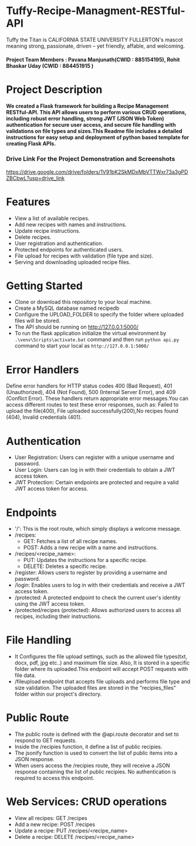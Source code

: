 # Tuffy-Recipe-Managment-RESTful-API
Tuffy the Titan is CALIFORNIA STATE UNIVERSITY FULLERTON's mascot meaning strong, passionate, driven – yet friendly, affable, and welcoming.
#### Project Team Members : Pavana Manjunath(CWID : 885154195), Rohit Bhaskar Uday (CWID : 884451915 )
# Project Description
####  We  created a Flask framework for building a Recipe Management RESTful-API. This API allows users to perform various CRUD operations, including robust error handling, strong JWT (JSON Web Token) authentication for secure user access, and secure file handling with validations on file types and sizes.This Readme file includes a detailed instructions for easy setup and deployment of python based template for creating Flask APIs.       
### Drive Link For the Project Demonstration and Screenshots
https://drive.google.com/drive/folders/1V91bK2SkMDxMbVTTWxr73a3gPDZBCbwL?usp=drive_link
# Features
- View a list of available recipes.
- Add new recipes with names and instructions.
- Update recipe instructions.
- Delete recipes.
- User registration and authentication.
- Protected endpoints for authenticated users.
- File upload for recipes with validation (file type and size).
- Serving and downloading uploaded recipe files.
# Getting Started
- Clone or download this repository to your local machine.
- Create a MySQL database named recipedb 
- Configure the UPLOAD_FOLDER to specify the folder where uploaded files will be stored.
- The API should be running on http://127.0.0.1:5000/
- To run the flask application initialize the virtual environment by `.\venv\Scripts\activate.bat` command and then run `python api.py` command to start your local as `http://127.0.0.1:5000/`
# Error Handlers
 Define error handlers for HTTP status codes 400 (Bad Request), 401 (Unauthorized), 404 (Not Found), 500 (Internal Server Error), and 409 (Conflict Error). These handlers return appropriate error messages.You can access different routes to test these error responses, such as: Failed to upload the file(400), File uploaded successfully(200),No recipes found (404), Invalid credentials (401).
# Authentication
- User Registration: Users can register with a unique username and password.
- User Login: Users can log in with their credentials to obtain a JWT access token.
- JWT Protection: Certain endpoints are protected and require a valid JWT access token for access.
# Endpoints
- '/': This is the root route, which simply displays a welcome message.
- /recipes:
     - GET: Fetches a list of all recipe names.
     - POST: Adds a new recipe with a name and instructions.
- /recipes/<recipe_name>:
    - PUT: Updates the instructions for a specific recipe.
  -  DELETE: Deletes a specific recipe.
- /register: Allows users to register by providing a username and password.
- /login: Enables users to log in with their credentials and receive a JWT access token.
- /protected: A protected endpoint to check the current user's identity using the JWT access token.
- /protected/recipes (protected): Allows authorized users to access all recipes, including their instructions.
# File Handling
- It Configures the file upload settings, such as the allowed file types(txt, docx, pdf, jpg etc..) and maximum file size. Also, It is stored in a specific folder where its uploaded.This endpoint will accept POST requests with file data.
- /fileupload endpoint that accepts file uploads and performs file type and size validation. The uploaded files are stored in the "recipies_files" folder within our project's directory. 
# Public Route
- The public route is defined with the @api.route decorator and set to respond to GET requests.
- Inside the /recipies function, it define a list of public recipies. 
- The jsonify function is used to convert the list of public items into a JSON response.
- When users access the /recipies route, they will receive a JSON response containing the list of public recipies. No authentication is required to access this endpoint.
# Web Services: CRUD operations
- View all recipes: GET /recipes
- Add a new recipe: POST /recipes
- Update a recipe: PUT /recipes/<recipe_name>
- Delete a recipe: DELETE /recipes/<recipe_name>






